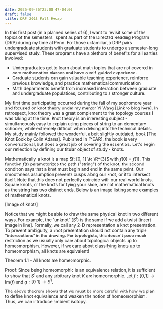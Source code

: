 ```yaml
---
date: 2025-09-26T23:08:47-04:00
draft: false
title: DRP 2022 Fall Recap
---
```

In this first post (in a planned series of 6), I want to revisit some of the topics of the semesters I spent as part of the Directed Reading Program (DRP) during my time at Penn. For those unfamiliar, a DRP pairs undergraduate students with graduate students to undergo a semester-long supervised study. These programs have a plethora of benefits for all parties involved:

- Undergraduates get to learn about math topics that are not covered in core mathematics classes and have a self-guided experience.
- Graduate students can gain valuable teaching experience, reinforce previous knowledge, and practice mathematical communication
- Math departments benefit from increased interaction between graduate and undergraduate populations, contributing to a stronger culture.

My first time participating occurred during the fall of my sophomore year and focused on knot theory under my mentor Yi Wang [Link to blog here]. In retrospect, knot theory was a great complement to the topology courses I was taking at the time. Knot theory is an interesting subject - simultaneously easy to explain using pieces of string to an elementary schooler, while extremely difficult when delving into the technical details. My study mainly followed the wonderful, albeit slightly outdated, book [The Knot Book by Colin Adams]. Published in [YEAR], the book is very conversational, but does a great job of covering the essentials. Let's begin our reflection by defining our titular object of study - knots.

Mathematically, a knot is a map $f: [0, 1] \to \R^{3}$ with $f(0) = f(1)$. This function $f(t)$ parameterizes the path ("string") of the knot; the second condition says that a knot must begin and end in the same point. Our smoothness assumption prevents cusps along our knot, or it to intersect itself. Note that this does not perfectly coincide with our real-world knots. Square knots, or the knots for tying your shoe, are not mathematical knots as the string has two distinct ends. Below is an image listing some examples of mathematical knots.

[Image of knots]

Notice that we might be able to draw the same physical knot in two different ways. For example, the "unknot" ($S^{1}$) is the same if we add a twist [insert image in line]. Formally, we call any 2-D representation a knot presentation. To prevent ambiguity, a knot presentation should not contain any triple "intersections" in the drawing. For topologists, this doesn't pose much restriction as we usually only care about topological objects up to homeomorphism. However, if we care about classifying knots up to homeomorphism, all knots are equivalent!

Theorem 1.1 - All knots are homeomorphic.

Proof: Since being homeomorphic is an equivalence relation, it is sufficient to show that $S^{1}$ and any arbitrary knot $K$ are homeomorphic. Let $f: [0, 1] \to \text{Im} (f)$ and $g: [0, 1] \to S^{1}$.

The above theorem shows that we must be more careful with how we plan to define knot equivalence and weaken the notion of homeomorphism. Thus, we can introduce ambient isotopy.